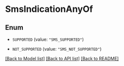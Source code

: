 # SmsIndicationAnyOf

## Enum


* `SUPPORTED` (value: `"SMS_SUPPORTED"`)

* `NOT_SUPPORTED` (value: `"SMS_NOT_SUPPORTED"`)


[[Back to Model list]](../README.md#documentation-for-models) [[Back to API list]](../README.md#documentation-for-api-endpoints) [[Back to README]](../README.md)


